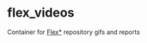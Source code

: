 # flex_videos
Container for [Flex*](https://github.com/abcamiletto/flex) repository gifs and reports
